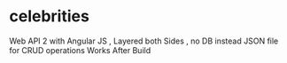 # celebrities
Web API 2 with Angular JS , Layered both Sides , no DB instead JSON file for CRUD operations
Works After Build
